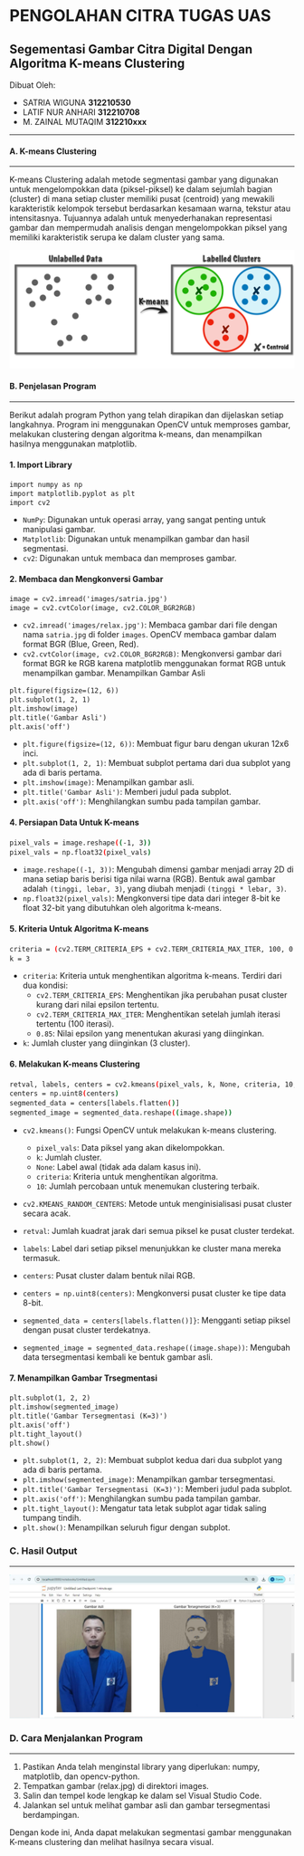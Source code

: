 # PENGOLAHAN CITRA TUGAS UAS
## Segementasi Gambar Citra Digital Dengan Algoritma K-means Clustering
Dibuat Oleh:
* SATRIA WIGUNA  **312210530**
* LATIF NUR ANHARI  **312210708**
* M. ZAINAL MUTAQIM  **312210xxx**

---
#### A. K-means Clustering
---
K-means Clustering adalah metode segmentasi gambar yang digunakan untuk mengelompokkan data (piksel-piksel) ke dalam sejumlah bagian (cluster) di mana setiap cluster memiliki pusat (centroid) yang mewakili karakteristik kelompok tersebut berdasarkan kesamaan warna, tekstur atau intensitasnya. Tujuannya adalah untuk menyederhanakan representasi gambar dan mempermudah analisis dengan mengelompokkan piksel yang memiliki karakteristik serupa ke dalam cluster yang sama. 

![ilustrasi](https://github.com/kelaskodingpelitabangsa/UAS4-Pengolahan-Citra/blob/main/ilustrasi.png)

#### B. Penjelasan Program
---
Berikut adalah program Python yang telah dirapikan dan dijelaskan setiap langkahnya. Program ini menggunakan OpenCV untuk memproses gambar, melakukan clustering dengan algoritma k-means, dan menampilkan hasilnya menggunakan matplotlib.

#### 1. Import Library
```
import numpy as np
import matplotlib.pyplot as plt
import cv2
```

* ```NumPy```: Digunakan untuk operasi array, yang sangat penting untuk manipulasi gambar.
* ```Matplotlib```: Digunakan untuk menampilkan gambar dan hasil segmentasi.
* ```cv2```: Digunakan untuk membaca dan memproses gambar.

#### 2. Membaca dan Mengkonversi Gambar
```
image = cv2.imread('images/satria.jpg')
image = cv2.cvtColor(image, cv2.COLOR_BGR2RGB)
```

* ```cv2.imread('images/relax.jpg')```: Membaca gambar dari file dengan nama ```satria.jpg``` di folder ```images```. OpenCV membaca gambar dalam format BGR (Blue, Green, Red).
* ```cv2.cvtColor(image, cv2.COLOR_BGR2RGB)```: Mengkonversi gambar dari format BGR ke RGB karena matplotlib menggunakan format RGB untuk menampilkan gambar.
Menampilkan Gambar Asli
```
plt.figure(figsize=(12, 6))
plt.subplot(1, 2, 1)
plt.imshow(image)
plt.title('Gambar Asli')
plt.axis('off')
```
* ```plt.figure(figsize=(12, 6))```: Membuat figur baru dengan ukuran 12x6 inci.
* ```plt.subplot(1, 2, 1)```: Membuat subplot pertama dari dua subplot yang ada di baris pertama.
* ```plt.imshow(image)```: Menampilkan gambar asli.
* ```plt.title('Gambar Asli')```: Memberi judul pada subplot.
* ```plt.axis('off')```: Menghilangkan sumbu pada tampilan gambar.
#### 4. Persiapan Data Untuk K-means
```bash
pixel_vals = image.reshape((-1, 3))
pixel_vals = np.float32(pixel_vals)
```
* ```image.reshape((-1, 3))```: Mengubah dimensi gambar menjadi array 2D di mana setiap baris berisi tiga nilai warna (RGB). Bentuk awal gambar adalah ```(tinggi, lebar, 3)```, yang diubah menjadi ```(tinggi * lebar, 3)```.
* ```np.float32(pixel_vals)```: Mengkonversi tipe data dari integer 8-bit ke float 32-bit yang dibutuhkan oleh algoritma k-means.
#### 5. Kriteria Untuk Algoritma K-means

```bash
criteria = (cv2.TERM_CRITERIA_EPS + cv2.TERM_CRITERIA_MAX_ITER, 100, 0.85)
k = 3
```

* ```criteria```: Kriteria untuk menghentikan algoritma k-means. Terdiri dari dua kondisi:
  - ```cv2.TERM_CRITERIA_EPS```: Menghentikan jika perubahan pusat cluster kurang dari nilai epsilon tertentu.
  - ```cv2.TERM_CRITERIA_MAX_ITER```: Menghentikan setelah jumlah iterasi tertentu (100 iterasi).
  - ```0.85```: Nilai epsilon yang menentukan akurasi yang diinginkan.
* ```k```: Jumlah cluster yang diinginkan (3 cluster).
#### 6. Melakukan K-means Clustering

```bash
retval, labels, centers = cv2.kmeans(pixel_vals, k, None, criteria, 10, cv2.KMEANS_RANDOM_CENTERS)
centers = np.uint8(centers)
segmented_data = centers[labels.flatten()]
segmented_image = segmented_data.reshape((image.shape))
```
* ```cv2.kmeans()```: Fungsi OpenCV untuk melakukan k-means clustering.

  * ```pixel_vals```: Data piksel yang akan dikelompokkan.
  * ```k```: Jumlah cluster.
  * ```None```: Label awal (tidak ada dalam kasus ini).
  * ```criteria```: Kriteria untuk menghentikan algoritma.
  * ```10```: Jumlah percobaan untuk menemukan clustering terbaik.
* ```cv2.KMEANS_RANDOM_CENTERS```: Metode untuk menginisialisasi pusat cluster secara acak.
* ```retval```: Jumlah kuadrat jarak dari semua piksel ke pusat cluster terdekat.
* ```labels```: Label dari setiap piksel menunjukkan ke cluster mana mereka termasuk.
* ```centers```: Pusat cluster dalam bentuk nilai RGB.
* ```centers = np.uint8(centers)```: Mengkonversi pusat cluster ke tipe data 8-bit.
* ```segmented_data = centers[labels.flatten()]}```: Mengganti setiap piksel dengan pusat cluster terdekatnya.
* ```segmented_image = segmented_data.reshape((image.shape))```: Mengubah data tersegmentasi kembali ke bentuk gambar asli.

#### 7. Menampilkan Gambar Trsegmentasi
```
plt.subplot(1, 2, 2)
plt.imshow(segmented_image)
plt.title('Gambar Tersegmentasi (K=3)')
plt.axis('off')
plt.tight_layout()
plt.show()
```
* ```plt.subplot(1, 2, 2)```: Membuat subplot kedua dari dua subplot yang ada di baris pertama.
* ```plt.imshow(segmented_image)```: Menampilkan gambar tersegmentasi.
* ```plt.title('Gambar Tersegmentasi (K=3)')```: Memberi judul pada subplot.
* ```plt.axis('off')```: Menghilangkan sumbu pada tampilan gambar.
* ```plt.tight_layout()```: Mengatur tata letak subplot agar tidak saling tumpang tindih.
* ```plt.show()```: Menampilkan seluruh figur dengan subplot.
### C. Hasil Output
---
![hasil](https://github.com/kelaskodingpelitabangsa/UAS4-Pengolahan-Citra/blob/main/hasil.JPG)

### D. Cara Menjalankan Program
---
1. Pastikan Anda telah menginstal library yang diperlukan: numpy, matplotlib, dan opencv-python.
2. Tempatkan gambar (relax.jpg) di direktori images.
3. Salin dan tempel kode lengkap ke dalam sel Visual Studio Code.
4. Jalankan sel untuk melihat gambar asli dan gambar tersegmentasi berdampingan.
   
Dengan kode ini, Anda dapat melakukan segmentasi gambar menggunakan K-means clustering dan melihat hasilnya secara visual.


